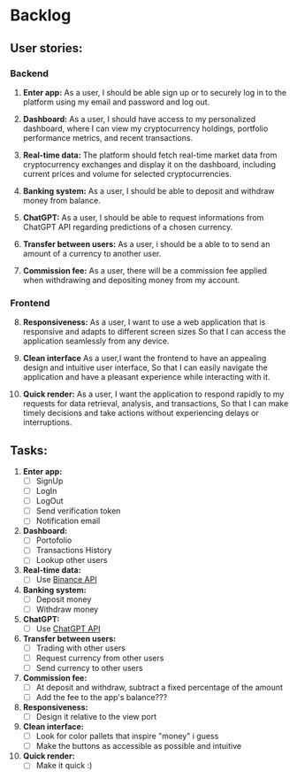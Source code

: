 # Backlog

## User stories:  
### Backend
1. <b>Enter app:</b> 
As a user, I should be able sign up or to securely log in to the platform using my email and password and log out. 

2. <b>Dashboard:</b> 
As a user, I should have access to my personalized dashboard, where I can view my cryptocurrency holdings, portfolio performance metrics, and recent transactions.

3. <b>Real-time data:</b> 
The platform should fetch real-time market data from cryptocurrency exchanges and display it on the dashboard, including current prices and volume for selected cryptocurrencies.

4. <b>Banking system:</b> 
As a user, I should be able to deposit and withdraw money from balance.

5. <b>ChatGPT:</b> 
As a user, I should be able to request informations from ChatGPT API regarding predictions of a chosen currency.

6. <b>Transfer between users:</b> 
As a user, i should be a able to to send an amount of a currency to another user.

7. <b>Commission fee:</b> 
As a user, there will be a commission fee applied when withdrawing and depositing money from my account.

### Frontend

8. <b>Responsiveness:</b> 
As a user, I want to use a web application that is responsive and adapts to different screen sizes So that I can access the application seamlessly from any device.

9. <b>Clean interface</b> 
As a user,I want the frontend to have an appealing design and intuitive user interface,
So that I can easily navigate the application and have a pleasant experience while interacting with it.

10. <b>Quick render:</b> 
As a user, I want the application to respond rapidly to my requests for data retrieval, analysis, and transactions,
So that I can make timely decisions and take actions without experiencing delays or interruptions.  

## Tasks:
1. <b>Enter app:</b> 
    - [ ] SignUp 
    - [ ] LogIn 
    - [ ] LogOut
    - [ ] Send verification token
    - [ ] Notification email

2. <b>Dashboard:</b>
    - [ ] Portofolio
    - [ ] Transactions History
    - [ ] Lookup other users
 
3. <b>Real-time data:</b>
    - [ ] Use [Binance API](https://binance-docs.github.io/apidocs/spot/en/#introduction)

4. <b>Banking system:</b>
    - [ ] Deposit money
    - [ ] Withdraw money

5. <b>ChatGPT:</b>
    - [ ] Use [ChatGPT API](https://platform.openai.com/docs/guides/text-generation) 

6. <b>Transfer between users:</b>
    - [ ] Trading with other users
    - [ ] Request currency from other users
    - [ ] Send currency to other users

7. <b>Commission fee:</b>
    - [ ] At deposit and withdraw, subtract a fixed percentage of the amount
    - [ ] Add the fee to the app's balance???  

8. <b>Responsiveness:</b>
    - [ ] Design it relative to the view port

9. <b>Clean interface:</b> 
    - [ ] Look for color pallets that inspire "money" i guess
    - [ ] Make the buttons as accessible as possible and intuitive

10. <b>Quick render:</b>
    - [ ] Make it quick :) 

